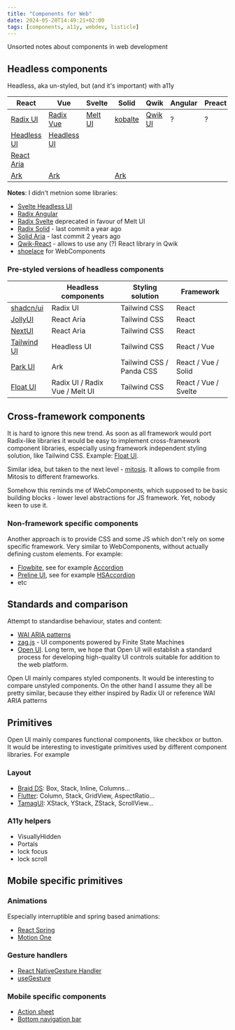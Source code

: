 ```yaml
---
title: "Components for Web"
date: 2024-05-20T14:49:21+02:00
tags: [components, a11y, webdev, listicle]
---
```


Unsorted notes about components in web development

## Headless components

Headless, aka un-styled, but (and it's important) with a11y

| React                                                      | Vue                                          | Svelte                         | Solid                                                          | Qwik                                                      | Angular | Preact |
| ---------------------------------------------------------- | -------------------------------------------- | ------------------------------ | -------------------------------------------------------------- | --------------------------------------------------------- | ------- | ------ |
| [Radix UI](https://www.radix-ui.com/)                      | [Radix Vue](https://www.radix-vue.com/)      | [Melt UI](https://melt-ui.com) | [kobalte](https://kobalte.dev/docs/core/overview/introduction) | [Qwik UI](https://qwikui.com/docs/headless/introduction/) | ?       | ?      |
| [Headless UI](https://headlessui.com/)                     | [Headless UI](https://headlessui.com/v1/vue) |                                |                                                                |                                                           |         |        |
| [React Aria](https://react-spectrum.adobe.com/react-aria/) |                                              |                                |                                                                |                                                           |         |        |
| [Ark](https://ark-ui.com/)                                 | [Ark](https://ark-ui.com/)                   |                                | [Ark](https://ark-ui.com/)                                     |                                                           |         |        |

**Notes**: I didn't metnion some libraries:

- [Svelte Headless UI](https://svelte-headlessui.goss.io/docs/2.0)
- [Radix Angular](https://github.com/radix-ng/primitives)
- [Radix Svelte](https://radix-svelte.com/) deprecated in favour of Melt UI
- [Radix Solid](https://github.com/TrentsPC/solid-radix) - last commit a year ago
- [Solid Aria](https://github.com/solidjs-community/solid-aria) - last commit 2 years ago
- [Qwik-React](https://qwik.builder.io/docs/integrations/react/) - allows to use any (?) React library in Qwik
- [shoelace](https://shoelace.style/) for WebComponents

### Pre-styled versions of headless components

|                                                  | Headless components            | Styling solution         | Framework            |
| ------------------------------------------------ | ------------------------------ | ------------------------ | -------------------- |
| [shadcn/ui](https://ui.shadcn.com/)              | Radix UI                       | Tailwind CSS             | React                |
| [JollyUI](https://www.jollyui.dev/)              | React Aria                     | Tailwind CSS             | React                |
| [NextUI](https://nextui.org/)                    | React Aria                     | Tailwind CSS             | React                |
| [Tailwind UI](https://tailwindui.com)            | Headless UI                    | Tailwind CSS             | React / Vue          |
| [Park UI](https://github.com/cschroeter/park-ui) | Ark                            | Tailwind CSS / Panda CSS | React / Vue / Solid  |
| [Float UI](https://floatui.com)                  | Radix UI / Radix Vue / Melt UI | Tailwind CSS             | React / Vue / Svelte |

## Cross-framework components

It is hard to ignore this new trend. As soon as all framework would port Radix-like libraries it would be easy to implement cross-framework component libraries, especially using framework independent styling solution, like Tailwind CSS. Example: [Float UI](https://floatui.com).

Similar idea, but taken to the next level - [mitosis](https://mitosis.builder.io/). It allows to compile from Mitosis to different frameworks.

Somehow this reminds me of WebComponents, which supposed to be basic building blocks - lower level abstractions for JS framework. Yet, nobody keen to use it.

### Non-framework specific components

Another approach is to provide CSS and some JS which don't rely on some specific framework. Very similar to WebComponents, without actually defining custom elements. For example:

- [Flowbite](https://flowbite.com/), see for example [Accordion](https://github.com/themesberg/flowbite/blob/main/src/components/accordion/index.ts)
- [Preline UI](https://preline.co/docs/index.html), see for example [HSAccordion](https://github.com/htmlstreamofficial/preline/blob/main/src/plugins/accordion/index.ts)
- etc

## Standards and comparison

Attempt to standardise behaviour, states and content:

- [WAI ARIA patterns](https://www.w3.org/WAI/ARIA/apg/patterns/)
- [zag.js](https://zagjs.com/) - UI components powered by Finite State Machines
- [Open UI](https://open-ui.org/research/component-matrix/). Long term, we hope that Open UI will establish a standard process for developing high-quality UI controls suitable for addition to the web platform.

Open UI mainly compares styled components. It would be interesting to compare unstyled components. On the other hand I assume they all be pretty similar, because they either inspired by Radix UI or reference WAI ARIA patterns

## Primitives

Open UI mainly compares functional components, like checkbox or button. It would be interesting to investigate primitives used by different component libraries. For example

### Layout

- [Braid DS](https://seek-oss.github.io/braid-design-system/foundations/layout): Box, Stack, Inline, Columns...
- [Flutter](https://docs.flutter.dev/ui/widgets/layout): Column, Stack, GridView, AspectRatio...
- [TamagUI](https://tamagui.dev/ui/stacks/1.0.0): XStack, YStack, ZStack, ScrollView...

### A11y helpers

- VisuallyHidden
- Portals
- lock focus
- lock scroll

## Mobile specific primitives

### Animations

Especially interruptible and spring based animations:

- [React Spring](https://www.react-spring.dev/)
- [Motion One](https://motion.dev/dom/spring)

### Gesture handlers

- [React NativeGesture Handler](https://docs.swmansion.com/react-native-gesture-handler/)
- [useGesture](https://use-gesture.netlify.app/)

### Mobile specific components

- [Action sheet](https://tamagui.dev/ui/sheet/1.59.0)
- [Bottom navigation bar](https://daisyui.com/components/bottom-navigation/)
